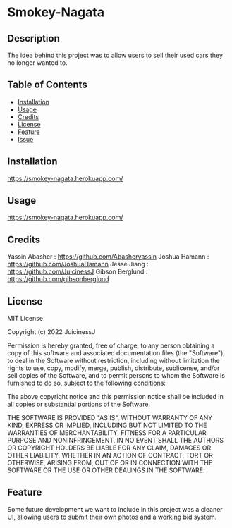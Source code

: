 # Smokey-Nagata

## Description

The idea behind this project was to allow users to sell their used cars they no longer wanted to. 

## Table of Contents

- [Installation](#installation)
- [Usage](#usage)
- [Credits](#credits)
- [License](#license)
- [Feature](#feature)
- [Issue](#issue)

## Installation

https://smokey-nagata.herokuapp.com/

## Usage

https://smokey-nagata.herokuapp.com/

## Credits

Yassin Abasher : https://github.com/Abasheryassin
Joshua Hamann : https://github.com/JoshuaHamann
Jesse Jiang : https://github.com/JuicinessJ
Gibson Berglund : https://github.com/gibsonberglund

## License

MIT License

Copyright (c) 2022 JuicinessJ

Permission is hereby granted, free of charge, to any person obtaining a copy
of this software and associated documentation files (the "Software"), to deal
in the Software without restriction, including without limitation the rights
to use, copy, modify, merge, publish, distribute, sublicense, and/or sell
copies of the Software, and to permit persons to whom the Software is
furnished to do so, subject to the following conditions:

The above copyright notice and this permission notice shall be included in all
copies or substantial portions of the Software.

THE SOFTWARE IS PROVIDED "AS IS", WITHOUT WARRANTY OF ANY KIND, EXPRESS OR
IMPLIED, INCLUDING BUT NOT LIMITED TO THE WARRANTIES OF MERCHANTABILITY,
FITNESS FOR A PARTICULAR PURPOSE AND NONINFRINGEMENT. IN NO EVENT SHALL THE
AUTHORS OR COPYRIGHT HOLDERS BE LIABLE FOR ANY CLAIM, DAMAGES OR OTHER
LIABILITY, WHETHER IN AN ACTION OF CONTRACT, TORT OR OTHERWISE, ARISING FROM,
OUT OF OR IN CONNECTION WITH THE SOFTWARE OR THE USE OR OTHER DEALINGS IN THE
SOFTWARE.

## Feature

Some future development we want to include in this project was a cleaner UI, allowing users to submit their own photos and a working bid system. 